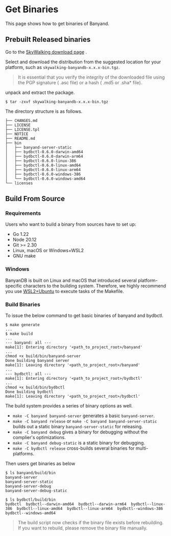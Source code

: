 # Get Binaries

This page shows how to get binaries of Banyand.

## Prebuilt Released binaries
                           
Go to the [SkyWalking download page](https://skywalking.apache.org/downloads/#Database) .

Select and download the distribution from the suggested location for your platform, such as `skywalking-banyandb-x.x.x-bin.tgz`.

> It is essential that you verify the integrity of the downloaded file using the PGP signature ( .asc file) or a hash ( .md5 or .sha* file).

unpack and extract the package.

```shell
$ tar -zxvf skywalking-banyandb-x.x.x-bin.tgz
```

The directory structure is as follows.

```shell
├── CHANGES.md
├── LICENSE
├── LICENSE.tpl
├── NOTICE
├── README.md
├── bin
│   ├── banyand-server-static
│   ├── bydbctl-0.6.0-darwin-amd64
│   ├── bydbctl-0.6.0-darwin-arm64
│   ├── bydbctl-0.6.0-linux-386
│   ├── bydbctl-0.6.0-linux-amd64
│   ├── bydbctl-0.6.0-linux-arm64
│   ├── bydbctl-0.6.0-windows-386
│   └── bydbctl-0.6.0-windows-amd64
└── licenses
```

## Build From Source

### Requirements

Users who want to build a binary from sources have to set up:

* Go 1.22
* Node 20.12
* Git >= 2.30
* Linux, macOS or Windows+WSL2
* GNU make

### Windows

BanyanDB is built on Linux and macOS that introduced several platform-specific characters to the building system. Therefore, we highly recommend you use [WSL2+Ubuntu](https://ubuntu.com/desktop/wsl) to execute tasks of the Makefile.

### Build Binaries

To issue the below command to get basic binaries of banyand and bydbctl.

```shell
$ make generate
...
$ make build
...
--- banyand: all ---
make[1]: Entering directory '<path_to_project_root>/banyand'
...
chmod +x build/bin/banyand-server
Done building banyand server
make[1]: Leaving directory '<path_to_project_root>/banyand'
...
--- bydbctl: all ---
make[1]: Entering directory '<path_to_project_root>/bydbctl'
...
chmod +x build/bin/bydbctl
Done building bydbctl
make[1]: Leaving directory '<path_to_project_root>/bydbctl'
```

The build system provides a series of binary options as well.

* `make -C banyand banyand-server` generates a basic `banyand-server`.
* `make -C banyand release` or `make -C banyand banyand-server-static` builds out a static binary `banyand-server-static` for releasing.
* `make -C banyand debug` gives a binary for debugging without the complier's optimizations.
* `make -C banyand debug-static` is a static binary for debugging.
* `make -C bydbctl release` cross-builds several binaries for multi-platforms.

Then users get binaries as below

``` shell
$ ls banyand/build/bin
banyand-server  
banyand-server-static
banyand-server-debug  
banyand-server-debug-static  

$ ls bydbctl/build/bin
bydbctl  bydbctl--darwin-amd64  bydbctl--darwin-arm64  bydbctl--linux-386  bydbctl--linux-amd64  bydbctl--linux-arm64  bydbctl--windows-386  bydbctl--windows-amd64
```

> The build script now checks if the binary file exists before rebuilding. If you want to rebuild, please remove the binary file manually.
